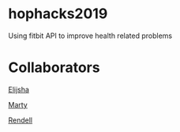 # hophacks2019
Using fitbit API to improve health related problems

# Collaborators
[Elijsha](github.com/IAmYew)

[Marty](github.com/martyjapilado)

[Rendell](github.com/IntenseMarrow9)
